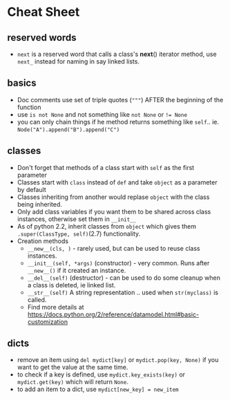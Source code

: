 # Cheat Sheet

reserved words
----------------

* `next` is a reserved word that calls a class's  __next__() iterator method, use `next_` instead for naming in say 
  linked lists.


basics
-------
* Doc comments use set of triple quotes (`"""`) AFTER the beginning of the function
* use `is not None` and not something like `not None` or `!= None`
* you can only chain things if he method returns something like `self`.. ie. `Node("A").append("B").append("C")`


classes
--------

* Don't forget that methods of a class start with `self` as the first parameter
* Classes start with `class` instead of `def` and take `object` as a parameter by default
* Classes inheriting from another would replase `object` with the class being inherited.
* Only add class variables if you want them to be shared across class instances, otherwise set them in `__init__`
* As of python 2.2, inherit classes from `object` which gives them `.super(ClassType, self)`(2.7) functionality.
* Creation methods
    * `__new__(cls, )` - rarely used, but can be used to reuse class instances.
    * `__init__(self, *args)` (constructor) - very common. Runs after `__new__()` if it created an instance.
    * `__del__(self)` (destructor) - can be used to do some cleanup when a class is deleted, ie linked list.
    * `__str__(self)` A string representation .. used when `str(myclass)` is called.
    * Find more details at https://docs.python.org/2/reference/datamodel.html#basic-customization

dicts
-----

* remove an item using `del mydict[key]` or `mydict.pop(key, None)` if you want to get the value at the same time.
* to check if a key is defined, use `mydict.key_exists(key)` or `mydict.get(key)` which will return `None`.
* to add an item to a dict, use `mydict[new_key] = new_item`
